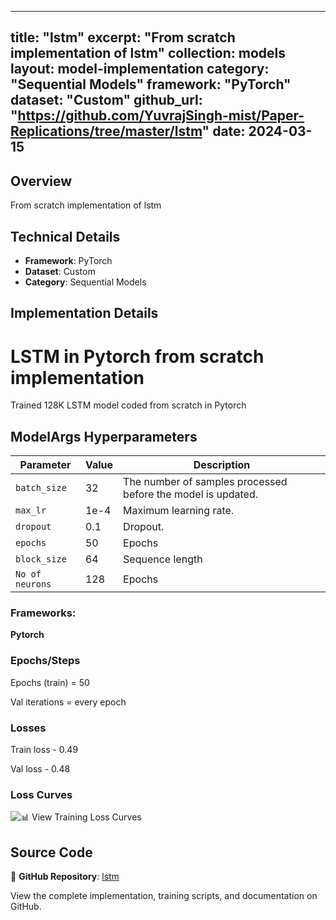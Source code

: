 
---
title: "lstm"
excerpt: "From scratch implementation of lstm"
collection: models
layout: model-implementation
category: "Sequential Models"
framework: "PyTorch"
dataset: "Custom"
github_url: "https://github.com/YuvrajSingh-mist/Paper-Replications/tree/master/lstm"
date: 2024-03-15
---

## Overview
From scratch implementation of lstm

## Technical Details
- **Framework**: PyTorch
- **Dataset**: Custom
- **Category**: Sequential Models

## Implementation Details

# LSTM in Pytorch from scratch implementation

Trained 128K LSTM model coded from scratch in Pytorch 

## ModelArgs Hyperparameters

| Parameter    | Value    | Description                                                                 
|--------------|----------|-----------------------------------------------------------------------------|
| `batch_size` | 32       | The number of samples processed before the model is updated.                |
| `max_lr`     | 1e-4     | Maximum learning rate.                                                      |
| `dropout`    | 0.1      | Dropout.                                                                    |
| `epochs`     | 50       | Epochs                                                                      |           
| `block_size` | 64       | Sequence length                                                             |
| `No of neurons`     | 128       | Epochs                                                               |   

### Frameworks:
**Pytorch**

### Epochs/Steps
Epochs (train) = 50

Val iterations = every epoch

### Losses

Train loss - 0.49 

Val loss - 0.48

### Loss Curves

![📊 View Training Loss Curves](https://raw.githubusercontent.com/YuvrajSingh-mist/From-Scratch-Implementation/master/lstm/img/loss_curves.jpg)

## Source Code
📁 **GitHub Repository**: [lstm](https://github.com/YuvrajSingh-mist/From-Scratch-Implementation/tree/master/lstm)

View the complete implementation, training scripts, and documentation on GitHub.
